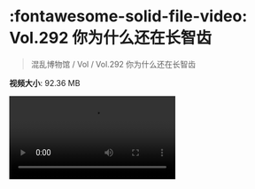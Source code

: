 # :fontawesome-solid-file-video: Vol.292 你为什么还在长智齿

> 混乱博物馆 / Vol / Vol.292 你为什么还在长智齿

**视频大小**: 92.36 MB

<div class="video"><video src="https://file.hsyhx.top/archive/292.mp4" controls preload>🤔 您的浏览器不支持 video 标签</video></div>